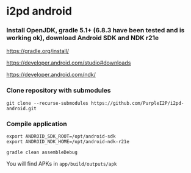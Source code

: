 # i2pd android

### Install OpenJDK, gradle 5.1+ (6.8.3 have been tested and is working ok), download Android SDK and NDK r21e
https://gradle.org/install/

https://developer.android.com/studio#downloads

https://developer.android.com/ndk/

### Clone repository with submodules
    git clone --recurse-submodules https://github.com/PurpleI2P/i2pd-android.git

### Compile application
    export ANDROID_SDK_ROOT=/opt/android-sdk
    export ANDROID_NDK_HOME=/opt/android-ndk-r21e
    
    gradle clean assembleDebug

You will find APKs in `app/build/outputs/apk`
